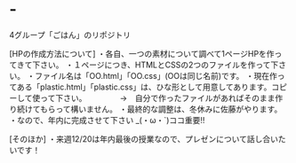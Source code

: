 # -
4グループ「ごはん」のリポジトリ

[HPの作成方法について]
・各自、一つの素材について調べて1ページHPを作ってきて下さい。
・１ページにつき、HTMLとCSSの2つのファイルを作って下さい。
・ファイル名は「OO.html」「OO.css」(OOは同じ名前)です。
・現在作ってある「plastic.html」「plastic.css」は、ひな形として用意してあります。コピーして使って下さい。
　　　　→　自分で作ったファイルがあればそのまま作り続けてもらって構いません。
・最終的な調整は、冬休みに佐藤がやります。
・なので、年内に完成させて下さい \_(・ω・`)ココ重要!!

[そのほか]
・来週12/20は年内最後の授業なので、プレゼンについて話し合いたいです！
